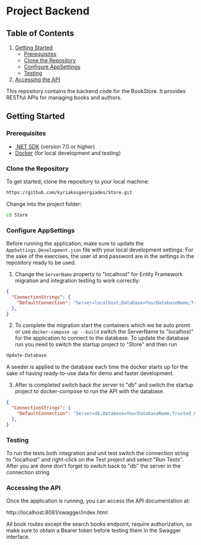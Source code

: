 # Project Backend

## Table of Contents

1. [Getting Started](#getting-started)
   - [Prerequisites](#prerequisites)
   - [Clone the Repository](#clone-the-repository)
   - [Configure AppSettings](#configure-appsettings)
   - [Testing](#testing)
2. [Accessing the API](#accessing-the-api)

This repository contains the backend code for the BookStore. It provides RESTful APIs for managing books and authors.

## Getting Started

### Prerequisites

- [.NET SDK](https://dotnet.microsoft.com/download) (version 7.0 or higher)
- [Docker](https://www.docker.com/get-started) (for local development and testing)

### Clone the Repository

To get started, clone the repository to your local machine:

```bash
https://github.com/kyriakosgeorgiades/Store.git
 ```

Change into the project folder:
```bash
cd Store
```

### Configure AppSettings

Before running the application, make sure to update the `AppSettings.Development.json` file with your local development settings:
For the sake of the exercises, the user id and password are in the settings in the repository ready to be used.

1. Change the `ServerName` property to "localhost" for Entity Framework migration and integration testing to work correctly:

```json
{
  "ConnectionStrings": {
    "DefaultConnection": "Server=localhost;Database=YourDatabaseName;Trusted_Connection=True;MultipleActiveResultSets=true"
  },
}
```

2. To complete the migration start the containers which we be auto promt or use ```docker-compose up --build``` switch the ServerName to "localhost" for the application to connect to the database. To update the database run you need to switch the startup project to "Store" and then run
```bash
Update-Database
```

A seeder is applied to the database each time the docker starts up for the sake of having ready-to-use data for demo and faster development.

3. After is completed switch back the server to "db" and switch the startup project to docker-compose to run the API with the database.
```json
{
  "ConnectionStrings": {
    "DefaultConnection": "Server=db;Database=YourDatabaseName;Trusted_Connection=True;MultipleActiveResultSets=true"
  },
}
```

### Testing
To run the tests both integration and unit test switch the connection string to "localhost" and right-click on the Test project and select "Run Tests". After you are done don't forget to switch back to "db" the server in the connection string


### Accessing the API
Once the application is running, you can access the API documentation at:

http://localhost:8081/swagger/index.html

All book routes except the search books endpoint, require authorization, so make sure to obtain a Bearer token before testing them in the Swagger interface.

